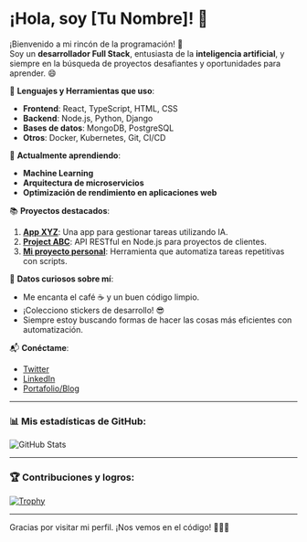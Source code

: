 # ¡Hola, soy [Tu Nombre]! 👋

¡Bienvenido a mi rincón de la programación! 🚀  
Soy un **desarrollador Full Stack**, entusiasta de la **inteligencia artificial**, y siempre en la búsqueda de proyectos desafiantes y oportunidades para aprender. 😄

🔧 **Lenguajes y Herramientas que uso**:
- **Frontend**: React, TypeScript, HTML, CSS
- **Backend**: Node.js, Python, Django
- **Bases de datos**: MongoDB, PostgreSQL
- **Otros**: Docker, Kubernetes, Git, CI/CD

🌱 **Actualmente aprendiendo**:
- **Machine Learning**
- **Arquitectura de microservicios**
- **Optimización de rendimiento en aplicaciones web**

📚 **Proyectos destacados**:
1. **[App XYZ](https://github.com/tu_usuario/app_xyz)**: Una app para gestionar tareas utilizando IA.
2. **[Project ABC](https://github.com/tu_usuario/project_abc)**: API RESTful en Node.js para proyectos de clientes.
3. **[Mi proyecto personal](https://github.com/tu_usuario/mi_proyecto_personal)**: Herramienta que automatiza tareas repetitivas con scripts.

🎯 **Datos curiosos sobre mí**:
- Me encanta el café ☕ y un buen código limpio.
- ¡Colecciono stickers de desarrollo! 😎
- Siempre estoy buscando formas de hacer las cosas más eficientes con automatización.

📬 **Conéctame**:
- [Twitter](https://twitter.com/tu_usuario)
- [LinkedIn](https://linkedin.com/in/tu_usuario)
- [Portafolio/Blog](https://tu_blog.com)

---

### 📊 **Mis estadísticas de GitHub**:

![GitHub Stats](https://github-readme-stats.vercel.app/api?username=tu_usuario&show_icons=true&count_private=true&hide=prs&theme=radical)

---

### 🏆 **Contribuciones y logros**:
[![Trophy](https://github-profile-trophy.vercel.app/?username=tu_usuario&theme=darkhub&row=1&column=3)](https://github.com/tu_usuario)

---

Gracias por visitar mi perfil. ¡Nos vemos en el código! 👨‍💻✨
